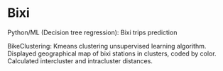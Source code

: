 # Bixi
Python/ML (Decision tree regression):  Bixi trips prediction 


BikeClustering: Kmeans clustering unsupervised learning algorithm. Displayed geographical map of bixi stations in clusters, coded by color. Calculated intercluster and intracluster distances.
